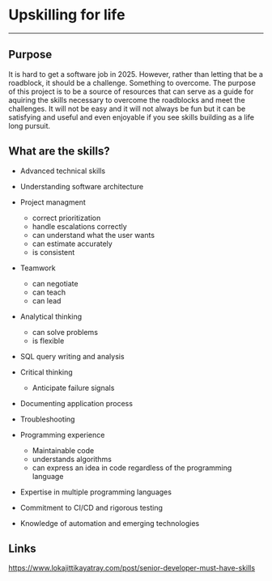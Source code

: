 # Upskilling for life

***

## Purpose

It is hard to get a software job in 2025. However, rather than letting that be a roadblock, it should be a challenge. Something to overcome. The purpose of this project is to be a source of resources that can serve as a guide for aquiring the skills necessary to overcome the roadblocks and meet the challenges. It will not be easy and it will not always be fun but it can be satisfying and useful and even enjoyable if you see skills building as a life long pursuit.

## What are the skills?

- Advanced technical skills
- Understanding software architecture
- Project managment
    - correct prioritization
    - handle escalations correctly
    - can understand what the user wants
    - can estimate accurately
    - is consistent

- Teamwork
    - can negotiate
    - can teach
    - can lead

- Analytical thinking
    - can solve problems
    - is flexible

- SQL query writing and analysis
- Critical thinking
    - Anticipate failure signals

- Documenting application process
- Troubleshooting
- Programming experience
    - Maintainable code
    - understands algorithms
    - can express an idea in code regardless of the programming language

- Expertise in multiple programming languages
- Commitment to CI/CD and rigorous testing
- Knowledge of automation and emerging technologies

## Links

https://www.lokajittikayatray.com/post/senior-developer-must-have-skills
